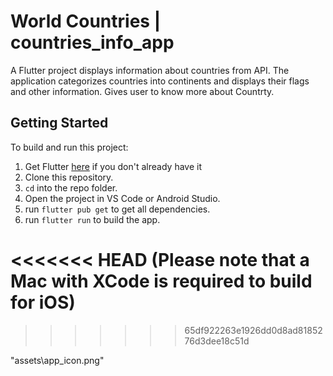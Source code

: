 # World Countries | countries_info_app

A  Flutter project  displays information about countries from  API. 
The application categorizes countries into continents and displays their flags and other information.
Gives user to know more about Countrty.

## Getting Started
To build and run this project:

1. Get Flutter [here](https://flutter.dev) if you don't already have it
2. Clone this repository.
3. `cd` into the repo folder.
4. Open the project in VS Code or Android Studio.
5. run `flutter pub get` to get all dependencies.
6. run `flutter run` to build the app.

<<<<<<< HEAD
(Please note that a Mac with XCode is required to build for iOS)
=======


>>>>>>> 65df922263e1926dd0d8ad8185276d3dee18c51d



"assets\app_icon.png"


